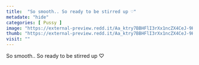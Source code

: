 ```yaml
---
title:  "So smooth.. So ready to be stirred up ♡︎"
metadate: "hide"
categories: [ Pussy ]
image: "https://external-preview.redd.it/Aa_ktry7BBHFlI3rXx1ncZX4CeJ-9HMfOwLpsJe5Xbk.jpg?auto=webp&s=715d2a30fd1bccb1254eaf1327a94346da607013"
thumb: "https://external-preview.redd.it/Aa_ktry7BBHFlI3rXx1ncZX4CeJ-9HMfOwLpsJe5Xbk.jpg?width=640&crop=smart&auto=webp&s=1054281d2c417a99837ffc7835015b2aaed22758"
visit: ""
---
```

So smooth.. So ready to be stirred up ♡︎
